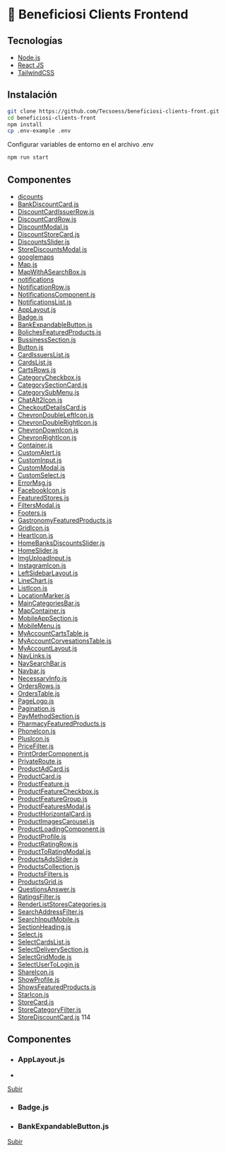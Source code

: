 <a name="top"></a>
# 🚀 Beneficiosi Clients Frontend


## Tecnologías
- [Node.js](https://nodejs.org/)
- [React JS](https://es.reactjs.org/)
- [TailwindCSS](https://tailwindcss.com/)

## Instalación
```bash
git clone https://github.com/Tecsoess/beneficiosi-clients-front.git
cd beneficiosi-clients-front
npm install
cp .env-example .env
```
Configurar variables de entorno en el archivo .env
```bash
npm run start
```


## Componentes
* [dicounts](#item1)
* [BankDiscountCard.js](#item2)
* [DiscountCardIssuerRow.js](#item3)
* [DiscountCardRow.js](#item4)
* [DiscountModal.js](#item5)
* [DiscountStoreCard.js](#item6)
* [DiscountsSlider.js](#item7)
* [StoreDiscountsModal.js](#item8)
* [googlemaps](#item9)
* [Map.js](#item10)
* [MapWithASearchBox.js](#item11)
* [notifications](#item12)
* [NotificationRow.js](#item13)
* [NotificationsComponent.js](#item14)
* [NotificationsList.js](#item15)
* [AppLayout.js](#item16)
* [Badge.js](#item17)
* [BankExpandableButton.js](#item18)
* [BolichesFeaturedProducts.js](#item19)
* [BussinessSection.js](#item20)
* [Button.js](#item21)
* [CardIssuersList.js](#item22)
* [CardsList.js](#item23)
* [CartsRows.js](#item24)
* [CategoryCheckbox.js](#item25)
* [CategorySectionCard.js](#item26)
* [CategorySubMenu.js](#item27)
* [ChatAlt2Icon.js](#item28)
* [CheckoutDetailsCard.js](#item29)
* [ChevronDoubleLeftIcon.js](#item30)
* [ChevronDoubleRightIcon.js](#item31)
* [ChevronDownIcon.js](#item32)
* [ChevronRightIcon.js](#item33)
* [Container.js](#item34)
* [CustomAlert.js](#item35)
* [CustomInput.js](#item36)
* [CustomModal.js](#item37)
* [CustomSelect.js](#item38)
* [ErrorMsg.js](#item39)
* [FacebookIcon.js](#item40)
* [FeaturedStores.js](#item41)
* [FiltersModal.js](#item42)
* [Footers.js](#item43)
* [GastronomyFeaturedProducts.js](#item44)
* [GridIcon.js](#item45)
* [HeartIcon.js](#item46)
* [HomeBanksDiscountsSlider.js](#item47)
* [HomeSlider.js](#item48)
* [ImgUploadInput.js](#item49)
* [InstagramIcon.js](#item50)
* [LeftSidebarLayout.js](#item51)
* [LineChart.js](#item52)
* [ListIcon.js](#item53)
* [LocationMarker.js](#item54)
* [MainCategoriesBar.js](#item55)
* [MapContainer.js](#item56)
* [MobileAppSection.js](#item57)
* [MobileMenu.js](#item58)
* [MyAccountCartsTable.js](#item59)
* [MyAccountCorvesationsTable.js](#item60)
* [MyAccountLayout.js](#item61)
* [NavLinks.js](#item62)
* [NavSearchBar.js](#item63)
* [Navbar.js](#item64)
* [NecessaryInfo.js](#item65)
* [OrdersRows.js](#item66)
* [OrdersTable.js](#item67)
* [PageLogo.js](#item68)
* [Pagination.js](#item69)
* [PayMethodSection.js](#item70)
* [PharmacyFeaturedProducts.js](#item71)
* [PhoneIcon.js](#item72)
* [PlusIcon.js](#item73)
* [PriceFilter.js](#item74)
* [PrintOrderComponent.js](#item75)
* [PrivateRoute.js](#item76)
* [ProductAdCard.js](#item77)
* [ProductCard.js](#item78)
* [ProductFeature.js](#item79)
* [ProductFeatureCheckbox.js](#item80)
* [ProductFeatureGroup.js](#item81)
* [ProductFeaturesModal.js](#item82)
* [ProductHorizontalCard.js](#item83)
* [ProductImagesCarousel.js](#item84)
* [ProductLoadingComponent.js](#item85)
* [ProductProfile.js](#item86)
* [ProductRatingRow.js](#item87)
* [ProductToRatingModal.js](#item88)
* [ProductsAdsSlider.js](#item89)
* [ProductsCollection.js](#item90)
* [ProductsFilters.js](#item91)
* [ProductsGrid.js](#item92)
* [QuestionsAnswer.js](#item93)
* [RatingsFilter.js](#item94)
* [RenderListStoresCategories.js](#item95)
* [SearchAddressFilter.js](#item96)
* [SearchInputMobile.js](#item97)
* [SectionHeading.js](#item98)
* [Select.js](#item99)
* [SelectCardsList.js](#item100)
* [SelectDeliverySection.js](#item101)
* [SelectGridMode.js](#item102)
* [SelectUserToLogin.js](#item103)
* [ShareIcon.js](#item104)
* [ShowProfile.js](#item105)
* [ShowsFeaturedProducts.js](#item106)
* [StarIcon.js](#item107)
* [StoreCard.js](#item108)
* [StoreCategoryFilter.js](#item109)
* [StoreDiscountCard.js](#item110) 114
	 
		


## Componentes

<a name="item1"></a>
* ### AppLayout.js
* 
[Subir](#Top)



<a name="item2"></a>
* ### Badge.js

<a name="item2"></a>
* ### BankExpandableButton.js

[Subir](#Top)

